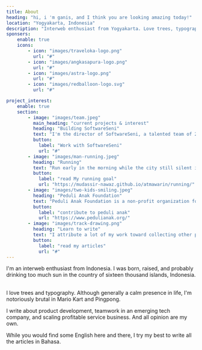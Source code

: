 ```yaml
---
title: About
heading: "hi, i 'm ganis, and I think you are looking amazing today!"
location: "Yogyakarta, Indonesia"
description: "Interweb enthusiast from Yogyakarta. Love trees, typography, running and single origin. Slightly blurry vision, five foot six, curly black hair. Lion at Mario Kart, chicken at party."
sponsers:
    enable: true
    icons:
        - icon: "images/traveloka-logo.png"
          url: "#"
        - icon: "images/angkasapura-logo.png"
          url: "#"
        - icon: "images/astra-logo.png"
          url: "#"
        - icon: "images/redballoon-logo.svg"
          url: "#"

project_interest:
    enable: true
    section:
        - image: "images/team.jpeg"
          main_heading: "current projects & interest"
          heading: "Building SoftwareSeni"
          text: "I'm the director of SoftwareSeni, a talented team of 200+, worked on 1300+ projects with 100+ clients globally. <br><br> We started the company 8 years ago on a small colonial house at Jl Pakuningratan no.15. From its 20 people beginning in 2013, the business grew exponentially over the years, open up a lot of opportunity window for our clients and our employees."
          button: 
            label: "Work with SoftwareSeni"
            url: "#"
        - image: "images/man-running.jpeg"
          heading: "Running"
          text: "Run early in the morning while the city still silent is incredibly soothing experience. So I trade my computer for my shoes whenever I can! <br><br> Run is one of those thing that I always looking forward when I close my eyes at night."
          button: 
            label: "read My running goal"
            url: "https://mudassir-nawaz.github.io/atmawarin/running/"
        - image: "images/two-kids-smiling.jpeg"
          heading: "Peduli Anak Foundation"
          text: "Peduli Anak Foundation is a non-profit organization for child welfare in Lombok and Sumbawa, Indonesia dedicated to providing family-like care, education, in-home family care, medical and legal support to thousands of underprivileged, neglected and abused children. <br><br> I work with their technology team since early 2019 to make sure that the donation platform working well and the site run as smoothly as possible."
          button: 
            label: "contribute to peduli anak"
            url: "https://www.pedulianak.org/"
        - image: "images/track-drawing.png"
          heading: "Learn to write"
          text: "I attribute a lot of my work toward collecting other people amazing ideas. <br><br> But storing ideas itself is not enough. To make those ideas become truly mine, I need to distill it through writing. Problem is writing is hard as hell for me. It doesn't come naturally. <br><br> While I (almost) already give up cooking, I want to try to keep learn to write. This website is part of that journey."
          button: 
            label: "read my articles"
            url: "#"
---
```


I'm an interweb enthusiast from Indonesia. I was born, raised, and probably drinking too much sun in the country of sixteen thousand islands, Indonesia.
‍

I love trees and typography. Although generally a calm presence in life, I'm notoriously brutal in Mario Kart and Pingpong.

I write about product development, teamwork in an emerging tech company, and scaling profitable service business. And all opinion are my own.

While you would find some English here and there, I try my best to write all the articles in Bahasa.